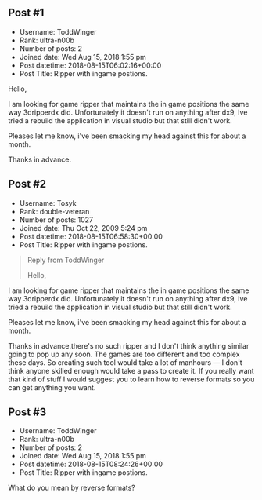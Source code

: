 ## Post #1
- Username: ToddWinger
- Rank: ultra-n00b
- Number of posts: 2
- Joined date: Wed Aug 15, 2018 1:55 pm
- Post datetime: 2018-08-15T06:02:16+00:00
- Post Title: Ripper with ingame postions.

Hello,

I am looking for game ripper that maintains the in game positions the same way 3dripperdx did. Unfortunately it doesn't run on anything after dx9, Ive tried a rebuild the application in visual studio but that still didn't work.

Pleases let me know, i've been smacking my head against this for about a month.

Thanks in advance.
## Post #2
- Username: Tosyk
- Rank: double-veteran
- Number of posts: 1027
- Joined date: Thu Oct 22, 2009 5:24 pm
- Post datetime: 2018-08-15T06:58:30+00:00
- Post Title: Ripper with ingame postions.

> Reply from ToddWinger
>
> Hello,

I am looking for game ripper that maintains the in game positions the same way 3dripperdx did. Unfortunately it doesn't run on anything after dx9, Ive tried a rebuild the application in visual studio but that still didn't work.

Pleases let me know, i've been smacking my head against this for about a month.

Thanks in advance.there's no such ripper and I don't think anything similar going to pop up any soon. The games are too different and too complex these days. So creating such tool would take a lot of manhours — I don't think anyone skilled enough would take a pass to create it. If you really want that kind of stuff I would suggest you to learn how to reverse formats so you can get anything you want.
## Post #3
- Username: ToddWinger
- Rank: ultra-n00b
- Number of posts: 2
- Joined date: Wed Aug 15, 2018 1:55 pm
- Post datetime: 2018-08-15T08:24:26+00:00
- Post Title: Ripper with ingame postions.

What do you mean by reverse formats?
